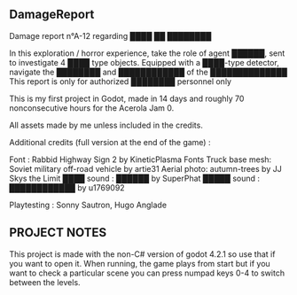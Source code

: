 ## DamageReport

Damage report n°A-12 regarding ████ ██ ████████

In this exploration / horror experience, take the role of agent ██████, sent to investigate 4 ████ type objects. Equipped with a ████-type detector, navigate the ████████ and ████████████ of the ██████████████
This report is only for authorized ████████ personnel only


This is my first project in Godot, made in 14 days and roughly 70 nonconsecutive hours for the Acerola Jam 0.

All assets made by me unless included in the credits.

Additional credits (full version at the end of the game) :

Font : Rabbid Highway Sign 2 by KineticPlasma Fonts
Truck base mesh: Soviet military off-road vehicle by artie31
Aerial photo: autumn-trees by JJ Skys the Limit
████ sound : ██████ by SuperPhat
█████ sound : ████████████ by u1769092

Playtesting : Sonny Sautron, Hugo Anglade

## PROJECT NOTES

This project is made with the non-C# version of godot 4.2.1 so use that if you want to open it.
When running, the game plays from start but if you want to check a particular scene you can press numpad keys 0-4 to switch between the levels.
